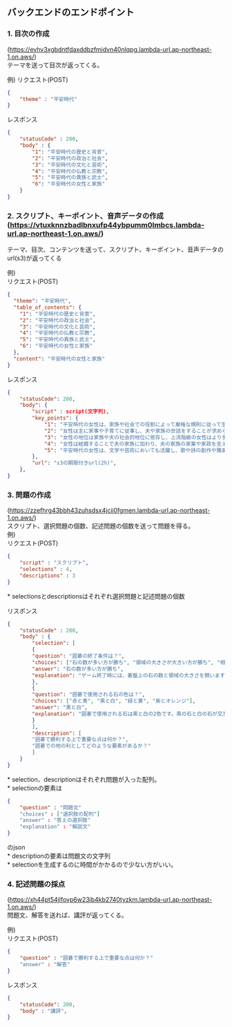 ## バックエンドのエンドポイント

### 1. 目次の作成  
(https://evhv3xgbdntfdaxddbzfmidvn40nlqpg.lambda-url.ap-northeast-1.on.aws/)  
テーマを送って目次が返ってくる。

例)
リクエスト(POST)
```json
{
    "theme" : "平安時代"
}
```
レスポンス
```json
{
    "statusCode" : 200,
    "body" : {
        "1": "平安時代の歴史と背景",
        "2": "平安時代の政治と社会",
        "3": "平安時代の文化と芸術",
        "4": "平安時代の仏教と宗教",
        "5": "平安時代の貴族と武士",
        "6": "平安時代の女性と家族"
    }
}
```
### 2. スクリプト、キーポイント、音声データの作成  (https://vtuxknnzbadlbnxufp44ybpumm0lmbcs.lambda-url.ap-northeast-1.on.aws/)  
テーマ、目次、コンテンツを送って、スクリプト、キーポイント、音声データのurl(s3)が返ってくる  

例)  
リクエスト(POST)
```json
{
  "theme": "平安時代",
  "table_of_contents": {
    "1": "平安時代の歴史と背景",
    "2": "平安時代の政治と社会",
    "3": "平安時代の文化と芸術",
    "4": "平安時代の仏教と宗教",
    "5": "平安時代の貴族と武士",
    "6": "平安時代の女性と家族"
  },
  "content": "平安時代の女性と家族"
}
```

レスポンス
```json
{        
    "statusCode": 200,
    "body": {
        "script" : script(文字列),
        "key_points": {
            "1": "平安時代の女性は、家族や社会での役割によって厳格な規則に従って生活していました。",
            "2": "女性は主に家事や子育てに従事し、夫や家族の世話をすることが求められました。",
            "3": "女性の地位は家族や夫の社会的地位に依存し、上流階級の女性はより多くの自由を享受することができました。",
            "4": "女性は結婚することで夫の家族に加わり、夫の家族の家業や家政を支える役割を果たしました。",
            "5": "平安時代の女性は、文学や芸術においても活躍し、歌や詩の創作や雅楽の演奏などに参加する機会もありました。"
        },
        "url": "s3の期限付きurl(2h)",
    },
}
```

### 3. 問題の作成  
(https://zzefhrg43bbh43zuhsdsx4jcii0fgmen.lambda-url.ap-northeast-1.on.aws/)  
スクリプト、選択問題の個数、記述問題の個数を送って問題を得る。  
例)  
リクエスト(POST)
```json
{
    "script" : "スクリプト",
    "selections" : 4,
    "descriptions" : 3
}
```
\* selectionsとdescriptionsはそれぞれ選択問題と記述問題の個数  
  
  
リスポンス
```json
{
    "statusCode" : 200,
    "body" : {
        "selection": [
        {
        "question": "囲碁の終了条件は？",
        "choices": ["石の数が多い方が勝ち", "領域の大きさが大きい方が勝ち", "相手の石を全て取った方が勝ち", "自分の石を全て配置した方が勝ち"],
        "answer": "石の数が多い方が勝ち",
        "explanation": "ゲーム終了時には、碁盤上の石の数と領域の大きさを競いますが、囲碁の終了条件は石の数が多い方が勝つことです。領域の大きさも重要ですが、石の数が決定的な要素となります。"
        },
        {
        "question": "囲碁で使用される石の色は？",
        "choices": ["赤と青", "黒と白", "緑と黄", "紫とオレンジ"],
        "answer": "黒と白",
        "explanation": "囲碁で使用される石は黒と白の2色です。黒の石と白の石が交互に碁盤上に配置されます。石の色でプレイヤーを区別することができます。"
        }
        ],
        "description": [
        "囲碁で勝利する上で重要な点は何か？",
        "囲碁での地の利としてどのような要素があるか？"
        ]
    }
}
```

\* selection、descriptionはそれぞれ問題が入った配列。  
\* selectionの要素は
```json
{
    "question" : "問題文"
    "choices" : ["選択肢の配列"]
    "answer" : "答えの選択肢"
    "explanation" : "解説文"
}
```
のjson  
\* descriptionの要素は問題文の文字列  
\* selectionを生成するのに時間がかかるので少ない方がいい。  

### 4. 記述問題の採点  
(https://xh44pt54jlfovp6w23ib4kb2740tyzkm.lambda-url.ap-northeast-1.on.aws/)  
問題文、解答を送れば、講評が返ってくる。  

例)  
リクエスト(POST)
```json
{
    "question" : "囲碁で勝利する上で重要な点は何か？"
    "answer" : "解答"
}
```
レスポンス
```json
{        
    "statusCode": 200,
    "body" : "講評",
}
```